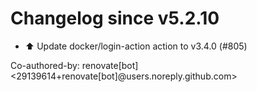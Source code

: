# Changelog since v5.2.10
- ⬆️ Update docker/login-action action to v3.4.0 (#805)

Co-authored-by: renovate[bot] <29139614+renovate[bot]@users.noreply.github.com> 
